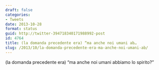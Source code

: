 ```yaml
---
draft: false
categories:
- Tweets
date: 2013-10-28
format: status
guid: http://twitter-394718340171988992-post
id: 4764
title: (la domanda precedente era) “ma anche noi umani ab…
slug: /2013/10/la-domanda-precedente-era-ma-anche-noi-umani-ab/
---
```


(la domanda precedente era) “ma anche noi umani abbiamo lo spirito?”